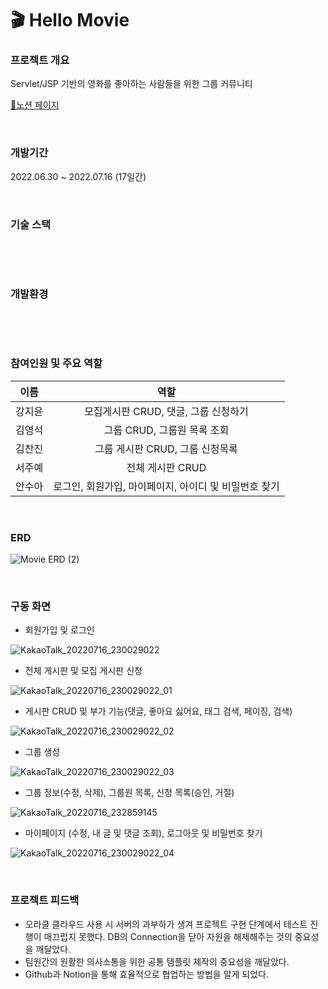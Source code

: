 # 🎬 Hello Movie

### 프로젝트 개요
Servlet/JSP 기반의 영화를 좋아하는 사람들을 위한 그룹 커뮤니티

[📎노션 페이지](https://eeeyooon.notion.site/c6c7c8ce160f4fc9a2f9392b2a9b8f7e)

<br>

### 개발기간 
2022.06.30 ~ 2022.07.16 (17일간)

<br>

### 기술 스택
<img alt="" src ="https://img.shields.io/badge/html5-E34F26.svg?&style=for-the-badge&logo=html5&logoColor=white"/> <img alt="" src ="https://img.shields.io/badge/css3-1572B6.svg?&style=for-the-badge&logo=css3&logoColor=white"/> <img alt="" src ="https://img.shields.io/badge/JavaScript-F7DF1E.svg?&style=for-the-badge&logo=JavaScript&logoColor=white"/> <img alt="" src ="https://img.shields.io/badge/java-2F2625.svg?&style=for-the-badge&logo=coffeescript&logoColor=white"/> <img alt="" src ="https://img.shields.io/badge/oracle-F80000.svg?&style=for-the-badge&logo=oracle&logoColor=white"/> <img alt="" src ="https://img.shields.io/badge/Bootstrap-7952B3.svg?&style=for-the-badge&logo=Bootstrap&logoColor=white"/> <img alt="" src ="https://img.shields.io/badge/jquery-0769AD.svg?&style=for-the-badge&logo=jquery&logoColor=white"/>


<br>

### 개발환경
<img alt="" src ="https://img.shields.io/badge/windows-0078D6.svg?&style=for-the-badge&logo=windows&logoColor=white"/> <img alt="" src ="https://img.shields.io/badge/VSCode-007ACC.svg?&style=for-the-badge&logo=Visual Studio Code&logoColor=white"/> <img alt="" src ="https://img.shields.io/badge/IntelliJ-000000.svg?&style=for-the-badge&logo=IntelliJ IDEA&logoColor=white"/> <img alt="" src ="https://img.shields.io/badge/Oracle cloud-F80000.svg?&style=for-the-badge&logo=iCloud&logoColor=white"/> <img alt="" src ="https://img.shields.io/badge/
github-181717.svg?&style=for-the-badge&logo=github&logoColor=white"/> <img alt="" src ="https://img.shields.io/badge/Notion-000000.svg?&style=for-the-badge&logo=Notion&logoColor=white"/>


<br>

### 참여인원 및 주요 역할
|이름|역할|
|:-:|:-:|
|강지윤|모집게시판 CRUD, 댓글, 그룹 신청하기|
|김영석|그룹 CRUD, 그룹원 목록 조회|
|김찬진|그룹 게시판 CRUD, 그룹 신청목록|
|서주예|전체 게시판 CRUD|
|안수아|로그인, 회원가입, 마이페이지, 아이디 및 비밀번호 찾기|

<br>

### ERD
![Movie ERD (2)](https://user-images.githubusercontent.com/18108296/179358961-868e168e-9015-45a2-8095-214f874fcb39.png)

<br>

### 구동 화면

- 회원가입 및 로그인

![KakaoTalk_20220716_230029022](https://user-images.githubusercontent.com/18108296/179358121-92b2dc4b-4469-4b39-aeb5-b7c8fdc7a846.gif)

- 전체 게시판 및 모집 게시판 신청

![KakaoTalk_20220716_230029022_01](https://user-images.githubusercontent.com/18108296/179358139-ebba0b81-348c-41b4-9764-9fe1fc995016.gif)

- 게시판 CRUD 및 부가 기능(댓글, 좋아요 싫어요, 태그 검색, 페이징, 검색)

![KakaoTalk_20220716_230029022_02](https://user-images.githubusercontent.com/18108296/179358143-8c90c8a4-2280-4c7e-975f-29e183032fe5.gif)

- 그룹 생성

![KakaoTalk_20220716_230029022_03](https://user-images.githubusercontent.com/18108296/179358148-bcb09ad6-4ac8-4129-bee2-7443d0a1af61.gif)

- 그룹 정보(수정, 삭제), 그룹원 목록, 신청 목록(승인, 거절)

![KakaoTalk_20220716_232859145](https://user-images.githubusercontent.com/18108296/179359068-555dc850-3983-4a06-b95d-ffdbb1327849.gif)

- 마이페이지 (수정, 내 글 및 댓글 조회), 로그아웃 및 비밀번호 찾기

![KakaoTalk_20220716_230029022_04](https://user-images.githubusercontent.com/18108296/179358152-374df571-a94f-425d-9d47-701ee3063a25.gif)

<br>

### 프로젝트 피드백
- 오라클 클라우드 사용 시 서버의 과부하가 생겨 프로젝트 구현 단계에서 테스트 진행이 매끄럽지 못했다. DB의 Connection을 닫아 자원을 해제해주는 것의 중요성을 깨달았다.
- 팀원간의 원활한 의사소통을 위한 공통 템플릿 제작의 중요성을 깨달았다.
- Github과 Notion을 통해 효율적으로 협업하는 방법을 알게 되었다.
